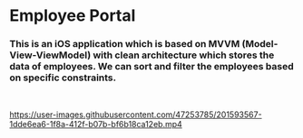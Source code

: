 # Employee Portal
 
### This is an iOS application which is based on MVVM (Model-View-ViewModel) with clean architecture which stores the data of employees. We can sort and filter the employees based on specific constraints.

</br>

https://user-images.githubusercontent.com/47253785/201593567-1dde6ea6-1f8a-412f-b07b-bf6b18ca12eb.mp4

